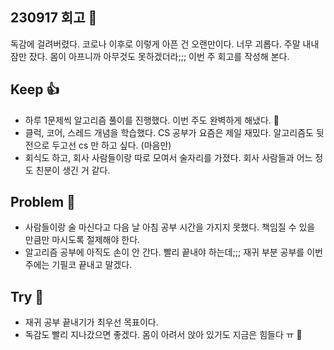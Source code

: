 ## 230917 회고 💬
독감에 걸려버렸다. 코로나 이후로 이렇게 아픈 건 오랜만이다. 너무 괴롭다. 주말 내내 잠만 잤다. 몸이 아프니까 아무것도 못하겠더라;;; 이번 주 회고를 작성해 본다.
## Keep 👍
- 하루 1문제씩 알고리즘 풀이를 진행했다. 이번 주도 완벽하게 해냈다. 🎉
- 클럭, 코어, 스레드 개념을 학습했다. CS 공부가 요즘은 제일 재밌다. 알고리즘도 뒷전으로 두고선 cs 만 하고 싶다. (마음만)
- 회식도 하고, 회사 사람들이랑 따로 모여서 술자리를 가졌다. 회사 사람들과 어느 정도 친분이 생긴 거 같다.

## Problem 🤢
- 사람들이랑 술 마신다고 다음 날 아침 공부 시간을 가지지 못했다. 책임질 수 있을 만큼만 마시도록 절제해야 한다.
- 알고리즘 공부에 아직도 손이 안 간다. 빨리 끝내야 하는데;;; 재귀 부분 공부를 이번 주에는 기필코 끝내고 말겠다.

## Try 🧚
- 재귀 공부 끝내기가 최우선 목표이다.
- 독감도 빨리 지나갔으면 좋겠다. 몸이 아려서 앉아 있기도 지금은 힘들다 ㅠ 🤧